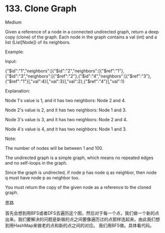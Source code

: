# 133. Clone Graph

Medium


Given a reference of a node in a connected undirected graph, return a deep copy (clone) of the graph. Each node in the graph contains a val (int) and a list (List[Node]) of its neighbors.

 

Example:



Input:

{"$id":"1","neighbors":[{"$id":"2","neighbors":[{"$ref":"1"},{"$id":"3","neighbors":[{"$ref":"2"},{"$id":"4","neighbors":[{"$ref":"3"},{"$ref":"1"}],"val":4}],"val":3}],"val":2},{"$ref":"4"}],"val":1}

Explanation:

Node 1's value is 1, and it has two neighbors: Node 2 and 4.

Node 2's value is 2, and it has two neighbors: Node 1 and 3.

Node 3's value is 3, and it has two neighbors: Node 2 and 4.

Node 4's value is 4, and it has two neighbors: Node 1 and 3.
 

Note:

The number of nodes will be between 1 and 100.

The undirected graph is a simple graph, which means no repeated edges and no self-loops in the graph.

Since the graph is undirected, if node p has node q as neighbor, then node q must have node p as neighbor too.

You must return the copy of the given node as a reference to the cloned graph.

思路

首先会想到用BFS或者DFS去遍历这个图，然后对于每一个点，我们做一个新的点出来。我们要解决的问题是新做的点之间要像遍历过的点那样连起来。由此我们想到用HashMap来做老的点和新的点之间的对应。
我们用BFS做。具体看代码。
